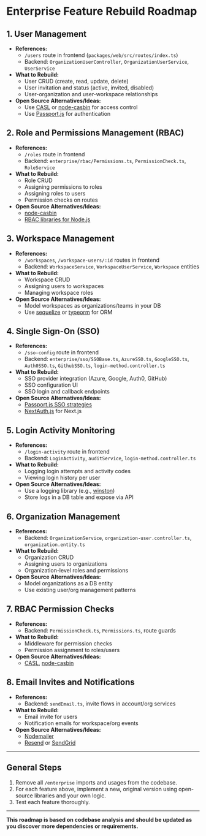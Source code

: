 # Enterprise Feature Rebuild Roadmap

## 1. User Management
- **References:**
  - `/users` route in frontend (`packages/web/src/routes/index.ts`)
  - Backend: `OrganizationUserController`, `OrganizationUserService`, `UserService`
- **What to Rebuild:**
  - User CRUD (create, read, update, delete)
  - User invitation and status (active, invited, disabled)
  - User-organization and user-workspace relationships
- **Open Source Alternatives/Ideas:**
  - Use [CASL](https://casl.js.org/) or [node-casbin](https://casbin.org/) for access control
  - Use [Passport.js](http://www.passportjs.org/) for authentication

## 2. Role and Permissions Management (RBAC)
- **References:**
  - `/roles` route in frontend
  - Backend: `enterprise/rbac/Permissions.ts`, `PermissionCheck.ts`, `RoleService`
- **What to Rebuild:**
  - Role CRUD
  - Assigning permissions to roles
  - Assigning roles to users
  - Permission checks on routes
- **Open Source Alternatives/Ideas:**
  - [node-casbin](https://casbin.org/)
  - [RBAC libraries for Node.js](https://github.com/OptimalBits/node_acl)

## 3. Workspace Management
- **References:**
  - `/workspaces`, `/workspace-users/:id` routes in frontend
  - Backend: `WorkspaceService`, `WorkspaceUserService`, `Workspace` entities
- **What to Rebuild:**
  - Workspace CRUD
  - Assigning users to workspaces
  - Managing workspace roles
- **Open Source Alternatives/Ideas:**
  - Model workspaces as organizations/teams in your DB
  - Use [sequelize](https://sequelize.org/) or [typeorm](https://typeorm.io/) for ORM

## 4. Single Sign-On (SSO)
- **References:**
  - `/sso-config` route in frontend
  - Backend: `enterprise/sso/SSOBase.ts`, `AzureSSO.ts`, `GoogleSSO.ts`, `Auth0SSO.ts`, `GithubSSO.ts`, `login-method.controller.ts`
- **What to Rebuild:**
  - SSO provider integration (Azure, Google, Auth0, GitHub)
  - SSO configuration UI
  - SSO login and callback endpoints
- **Open Source Alternatives/Ideas:**
  - [Passport.js SSO strategies](http://www.passportjs.org/packages/)
  - [NextAuth.js](https://next-auth.js.org/) for Next.js

## 5. Login Activity Monitoring
- **References:**
  - `/login-activity` route in frontend
  - Backend: `LoginActivity`, `auditService`, `login-method.controller.ts`
- **What to Rebuild:**
  - Logging login attempts and activity codes
  - Viewing login history per user
- **Open Source Alternatives/Ideas:**
  - Use a logging library (e.g., [winston](https://github.com/winstonjs/winston))
  - Store logs in a DB table and expose via API

## 6. Organization Management
- **References:**
  - Backend: `OrganizationService`, `organization-user.controller.ts`, `organization.entity.ts`
- **What to Rebuild:**
  - Organization CRUD
  - Assigning users to organizations
  - Organization-level roles and permissions
- **Open Source Alternatives/Ideas:**
  - Model organizations as a DB entity
  - Use existing user/org management patterns

## 7. RBAC Permission Checks
- **References:**
  - Backend: `PermissionCheck.ts`, `Permissions.ts`, route guards
- **What to Rebuild:**
  - Middleware for permission checks
  - Permission assignment to roles/users
- **Open Source Alternatives/Ideas:**
  - [CASL](https://casl.js.org/), [node-casbin](https://casbin.org/)

## 8. Email Invites and Notifications
- **References:**
  - Backend: `sendEmail.ts`, invite flows in account/org services
- **What to Rebuild:**
  - Email invite for users
  - Notification emails for workspace/org events
- **Open Source Alternatives/Ideas:**
  - [Nodemailer](https://nodemailer.com/)
  - [Resend](https://resend.com/) or [SendGrid](https://sendgrid.com/)

---

## General Steps
1. Remove all `/enterprise` imports and usages from the codebase.
2. For each feature above, implement a new, original version using open-source libraries and your own logic.
3. Test each feature thoroughly.

---

**This roadmap is based on codebase analysis and should be updated as you discover more dependencies or requirements.** 